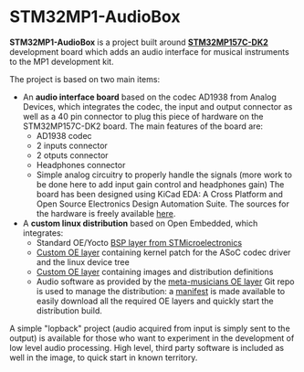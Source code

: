 # STM32MP1-AudioBox

**STM32MP1-AudioBox** is a project built around [**STM32MP157C-DK2**](https://www.st.com/en/evaluation-tools/stm32mp157c-dk2.html) development board which adds an audio interface for musical instruments to the MP1 development kit.

The project is based on two main items:
* An **audio interface board** based on the codec AD1938 from Analog Devices, which integrates the codec, the input and output connector as well as a 40 pin connector to plug this piece of hardware on the STM32MP157C-DK2 board. The main features of the board are:
	* AD1938 codec
	* 2 inputs connector
	* 2 otputs connector
	* Headphones connector
	* Simple analog circuitry to properly handle the signals (more work to be done here to add input gain control and headphones gain)
The board has been designed using KiCad EDA: A Cross Platform and Open Source Electronics Design Automation Suite.
The sources for the hardware is freely available [here](https://github.com/teodaria/audio_hw_if).
* A **custom linux distribution** based on Open Embedded, which integrates:
	* Standard OE/Yocto [BSP layer from STMicroelectronics](https://github.com/STMicroelectronics/meta-st-stm32mp)
	* [Custom OE layer](https://github.com/teodaria/meta-audiobox-kernel) containing kernel patch for the ASoC codec driver and the linux device tree 
	* [Custom OE layer](https://github.com/teodaria/meta-audiobox-distro) containing images and distribution definitions
	* Audio software as provided by the [meta-musicians OE layer](https://github.com/schnitzeltony/meta-musicians)
Git repo is used to manage the distribution: a [manifest](https://github.com/teodaria/MP1-audiobox-manifest) is made available to easily download all the required OE layers and quickly start the distribution build.

A simple "lopback" project (audio acquired from input is simply sent to the output) is available for those who want to experiment in the development of low level audio processing.
High level, third party software is included as well in the image, to quick start in known territory.



